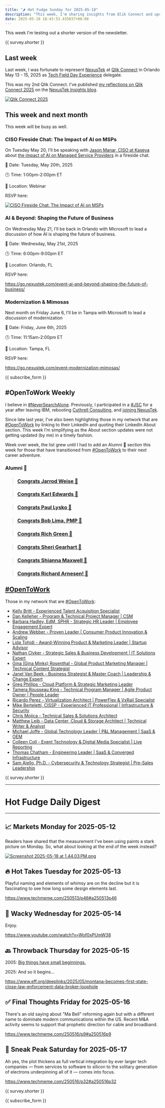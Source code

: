 ```yaml
---
title: "🌶️ Hot Fudge Sunday for 2025-05-18"
description: "This week, I'm sharing insights from Qlik Connect and upcoming talks on AI and business modernization."
date: 2025-05-18 18:43:53.435037+00:00
---
```


<!-- buttondown-editor-mode: plaintext -->This week I'm testing out a shorter version of the newsletter.

{{ survey.shorter }}

## Last week

Last week, I was fortunate to represent [NexusTek](https://nexustek.com) at [Qlik Connect](https://www.qlikconnect.com/) in Orlando May 13 - 15, 2025 as [Tech Field Day Experience](https://techfieldday.com/event/qlikconnect25/) delegate.

This was my 2nd Qlik Connect. I've published [my reflections on Qlik Connect 2025](https://www.nexustek.com/blog/reflections-on-qlik-connect-2025) on the [NexusTek Insights blog](https://www.nexustek.com/blog/reflections-on-qlik-connect-2025).

[![Qlik Connect 2025](https://assets.buttondown.email/images/7fc8e745-7da1-44e4-99e9-4e3c2770c38a.jpg?w=960&fit=max)](https://www.nexustek.com/blog/reflections-on-qlik-connect-2025)

## This week and next month

This week will be busy as well.

### CISO Fireside Chat: The Impact of AI on MSPs

On Tuesday May 20, I'll be speaking with [Jason Manar, CISO at Kaseya](https://www.linkedin.com/in/jason-manar-5a92a923/) about [the impact of AI on Managed Service Providers](https://info.kaseya.com/webinar-registration-ai-impact-on-msps.html) in a fireside chat. 

📅 Date: Tuesday, May 20th, 2025

🕒 Time: 1:00pm-2:00pm ET

📍 Location: Webinar

RSVP here: 

[![CISO Fireside Chat: The Impact of AI on MSPs](https://assets.buttondown.email/images/ee29cb5e-8274-4957-a5c2-a65e202233ec.jpg?w=960&fit=max)](https://info.kaseya.com/webinar-registration-ai-impact-on-msps.html)

### AI & Beyond: Shaping the Future of Business

On Wednesday May 21, I'll be back in Orlando with Microsoft to lead a discussion of how AI is shaping the future of business. 

📅 Date: Wednesday, May 21st, 2025

🕒 Time: 6:00pm-9:00pm ET

📍 Location: Orlando, FL

RSVP here: 

https://go.nexustek.com/event-ai-and-beyond-shaping-the-future-of-business/

### Modernization & Mimosas

Next month on Friday June 6, I'll be in Tampa with Microsoft to lead a discussion of modernization 

📅 Date: Friday, June 6th, 2025

🕒 Time: 11:15am-2:00pm ET

📍 Location: Tampa, FL

RSVP here:

https://go.nexustek.com/event-modernization-mimosas/

{{ subscribe_form }}

## #OpenToWork Weekly

I believe in [#NeverSearchAlone](https://www.youtube.com/watch?v=OH3nzRdwYPA). Previously, I participated in a [#JSC](https://www.phyl.org/jsc) for a year after leaving IBM, rebooting [Cuthrell Consulting](https://cuthrell.consulting), and [joining NexusTek](https://cuthrell.consulting/blog/jay-cuthrell-joins-nexustek/).

Since late last year, I’ve also been highlighting those in my network that are [#OpenToWork](https://www.linkedin.com/search/results/content/?keywords=%23OpenToWork&origin=FACETED_SEARCH&postedBy=%5B%22first%22%5D&sid=TbC&sortBy=%22date_posted%22) by linking to their LinkedIn and quoting their LinkedIn About section. This week I’m simplifying as the About section updates were not getting updated (by me) in a timely fashion.

Week over week, the list grew until I had to add an Alumni 🎉 section this week for those that have transitioned from [#OpenToWork](https://www.linkedin.com/search/results/content/?keywords=%23OpenToWork&origin=FACETED_SEARCH&postedBy=%5B%22first%22%5D&sid=TbC&sortBy=%22date_posted%22) to their next career adventure.

### Alumni 🎉

> ### [Congrats Jarrod Weise 🎉](https://www.linkedin.com/posts/jarrodweise_thechargeahead-electricvehicles-innovation-activity-7325543362621509632-t5Oy?utm_source=share&utm_medium=member_desktop&rcm=ACoAACk1T7oBu6QkP2p3bHgknv3R55ktER0dzqc)

> ### [Congrats Karl Edwards 🎉](https://www.linkedin.com/posts/edwardskarl_im-happy-to-share-that-im-starting-a-new-activity-7323502970120138752-SLA-?utm_source=share&utm_medium=member_desktop&rcm=ACoAACk1T7oBu6QkP2p3bHgknv3R55ktER0dzqc)

> ### [Congrats Paul Lysko 🎉](https://www.linkedin.com/posts/paullysko_hellyeah-activity-7315070360708603905-ZDc_?utm_source=share&utm_medium=member_desktop&rcm=ACoAACk1T7oBu6QkP2p3bHgknv3R55ktER0dzqc)

> ### [Congrats Bob Lima, PMP 🎉](https://www.linkedin.com/posts/limarobert_im-happy-to-share-that-im-starting-a-new-activity-7315167863147769856-Tsk-?utm_source=share&utm_medium=member_desktop&rcm=ACoAACk1T7oBu6QkP2p3bHgknv3R55ktER0dzqc)

> ### [Congrats Rich Green 🎉](https://www.linkedin.com/posts/rich-green-5304804_im-happy-to-share-that-im-starting-a-new-activity-7312272227184324608-HmZN?utm_source=share&utm_medium=member_desktop&rcm=ACoAACk1T7oBu6QkP2p3bHgknv3R55ktER0dzqc)

> ### [Congrats Sheri Gearhart 🎉](https://www.linkedin.com/posts/sheri-gearhart_im-happy-to-share-that-im-starting-a-new-activity-7314986352909983745-VKzo?utm_source=share&utm_medium=member_desktop&rcm=ACoAACk1T7oBu6QkP2p3bHgknv3R55ktER0dzqc)

> ### [Congrats Shianna Maxwell 🎉](https://www.linkedin.com/posts/shiannamaxwell_im-happy-to-share-that-im-starting-a-new-activity-7302404919678902272-FHRz?utm_source=share&utm_medium=member_desktop&rcm=ACoAACk1T7oBu6QkP2p3bHgknv3R55ktER0dzqc)

> ### [Congrats Richard Arnesen! 🎉](https://www.linkedin.com/posts/richard-arnesen_im-happy-to-share-that-im-starting-a-new-activity-7290099022084616192-QjYm?utm_source=share&utm_medium=member_desktop)

## [#OpenToWork](https://www.linkedin.com/search/results/content/?keywords=%23OpenToWork&origin=FACETED_SEARCH&postedBy=%5B%22first%22%5D&sid=TbC&sortBy=%22date_posted%22)

Those in my network that are [#OpenToWork](https://www.linkedin.com/search/results/content/?keywords=%23OpenToWork&origin=FACETED_SEARCH&postedBy=%5B%22first%22%5D&sid=TbC&sortBy=%22date_posted%22):

- [Kelly Britt - Experienced Talent Acquisition Specialist](https://www.linkedin.com/in/kelly-britt/)
- [Dan Kelleher - Program & Technical Project Manager | CSM](https://www.linkedin.com/in/kelleherdan/)
- [Barbara Hadley, EdM, SPHR - Strategic HR Leader | Employee Engagement Expert](https://www.linkedin.com/in/barbarahadleyhrleader/)
- [Andrew Webber - Proven Leader | Consumer Product Innovation & Scaling](https://www.linkedin.com/in/andrewwebber/)
- [Lida Tohidi - Award-Winning Product & Marketing Leader | Startup Advisor](https://www.linkedin.com/in/lidatohidi/)
- [Nathan Clyker - Strategic Sales & Business Development | IT Solutions Expert](https://www.linkedin.com/in/nathan-clyker/)
- [Gina (Gina Minks) Rosenthal - Global Product Marketing Manager | Technical Content Strategist](https://www.linkedin.com/in/gminks/)
- [Janel Van Beek - Business Strategist & Master Coach | Leadership & Change Expert](https://www.linkedin.com/in/janellanzadbafrancievanwirkus220/)
- [Greg Phillips - Cloud Platform & Strategic Marketing Leader](https://www.linkedin.com/in/gregaphillips/)
- [Tamera Rousseau King - Technical Program Manager | Agile Product Owner | People Leader](https://www.linkedin.com/in/tjrking/)
- [Ricardo Perez - Virtualization Architect | PowerFlex & VxRail Specialist](https://www.linkedin.com/in/ricardo-perez-atx)
- [Mike Berteletti, CISSP - Experienced IT Professional | Infrastructure & Security](https://www.linkedin.com/in/mike-berteletti-cissp/)
- [Chris Mojica - Technical Sales & Solutions Architect](https://www.linkedin.com/in/pcmojica/)
- [Matthew Leib - Data Center, Cloud & Storage Architect | Technical Writer & Analyst](https://www.linkedin.com/in/matthewleib/)
- [Michael Joffe - Global Technology Leader | P&L Management | SaaS & OEM](https://www.linkedin.com/in/joffemichael/)
- [Colleen Coll - Event Technology & Digital Media Specialist | Live Reporting](https://www.linkedin.com/in/colleen-coll-b971505/)
- [Thomas Chatham - Engineering Leader | SaaS & Converged Infrastructure](https://www.linkedin.com/in/thomaschatham/)
- [Sam Aiello, Ph.D. - Cybersecurity & Technology Strategist | Pre-Sales Leadership](https://www.linkedin.com/in/samaiello/)

{{ survey.shorter }}

---
   
# Hot Fudge Daily Digest
   
---
## 📈 Markets Monday for 2025-05-12

Readers have shared that the measurement I've been using paints a stark picture on Monday. So, what about looking at the end of the week instead?

[![Screenshot 2025-05-18 at 1.44.03 PM.png](https://assets.buttondown.email/images/6c6567b5-7ae1-4d3c-b14d-fe7a37fab9b5.png?w=960&fit=max)](https://finance.yahoo.com/research-hub/screener/9bda6c7b-fe9e-41ca-9da9-e281a4a9889a/)

## 🔥 Hot Takes Tuesday for 2025-05-13

Playful naming and elements of whimsy are on the decline but it is fascinating to see how long some design elements last.

https://www.techmeme.com/250513/p46#a250513p46
   
## 🤪 Wacky Wednesday for 2025-05-14

Enjoy.

https://www.youtube.com/watch?v=Wof0xPUmW38
    
## 🔙 Throwback Thursday for 2025-05-15

2005: [Big things have small beginnings.](https://web.archive.org/web/20051024000619/http://quote.bloomberg.com/apps/news?pid=nifea&&sid=aEqwGsBvhzXE)

2025: And so it begins...

https://www.eff.org/deeplinks/2025/05/montana-becomes-first-state-close-law-enforcement-data-broker-loophole

## ✅ Final Thoughts Friday for 2025-05-16

There's an old saying about "Ma Bell" reforming again but with a different name to dominate modern communications within the US. Recent M&A activity seems to support that prophetic direction for cable and broadband.

https://www.techmeme.com/250516/p9#a250516p9

## 🔮 Sneak Peak Saturday for 2025-05-17

Ah yes, the plot thickens as full vertical integration by ever larger tech companies — from services to software to silicon to the solitary generation of electrons underpinning all of it — comes into focus.

https://www.techmeme.com/250516/p32#a250516p32

{{ survey.shorter }}

{{ subscribe_form }}